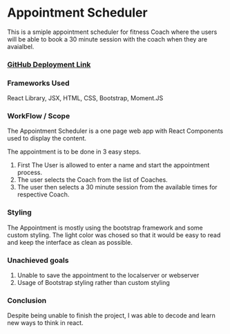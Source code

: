 # Appointment Scheduler

This is a smiple appointment scheduler for fitness Coach where the users will be able to book a 30 minute session with the coach when they are avaialbel.

### [GitHub Deployment Link](https://sarojgurung.github.io/Appointment-Scheduler/)

### Frameworks Used

React Library, JSX, HTML, CSS, Bootstrap, Moment.JS

### WorkFlow / Scope

The Appointment Scheduler is a one page web app with React Components used to display the content. 

The appointment is to be done in 3 easy steps.
1. First The User is allowed to enter a name and start the appointment process. 
2. The user selects the Coach from the list of Coaches.
3. The user then selects a 30 minute session from the available times for respective Coach.

### Styling

The Appointment is mostly using the bootstrap framework and some custom styling.
The light color was chosed so that it would be easy to read and keep the interface as clean as possible. 

### Unachieved goals
1. Unable to save the appointment to the localserver or webserver
2. Usage of Bootstrap styling rather than custom styling

### Conclusion
Despite being unable to finish the project, I was able to decode and learn new ways to think in react.